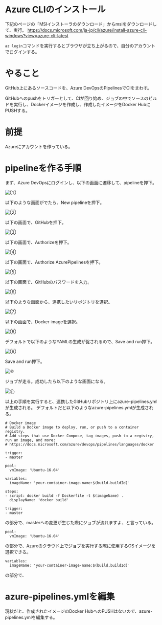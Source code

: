 # Azure CLIのインストール

下記のページの「MSIインストーラのダウンロード」からmsiをダウンロードして、実行。
https://docs.microsoft.com/ja-jp/cli/azure/install-azure-cli-windows?view=azure-cli-latest

`az login`コマンドを実行するとブラウザが立ち上がるので、自分のアカウントでログインする。

# やること

GitHub上にあるソースコードを、Azure DevOpsのPipelinesでCIをまわす。  

GitHubへのpushをトリガーとして、CIが回り始め、ジョブの中でソースのビルドを実行し、Dockerイメージを作成し、作成したイメージをDocker HubにPUSHする。

# 前提

Azureにアカウントを作っている。

# pipelineを作る手順

まず、Azure DevOpsにログインし、以下の画面に遷移して、pipelineを押下。

![①](welcome_to_project.bmp)

以下のような画面がでたら、New pipelineを押下。

![②](create_pipeline.bmp)

以下の画面で、GitHubを押下。

![③](select_source.bmp)

以下の画面で、Authorizeを押下。

![④](oauth.bmp)

以下の画面で、Authorize AzurePipelinesを押下。

![⑤](oauth2.bmp)

以下の画面で、GitHubのパスワードを入力。

![⑥](confirm_password.bmp)

以下のような画面から、連携したいリポジトリを選択。

![⑦](select_repo.bmp)

以下の画面で、Docker imageを選択。

![⑧](configure_pipeline.bmp)

デフォルトで以下のようなYAMLの生成が促されるので、Save and run押下。

![⑨](default.bmp)

Save and run押下。

![⑩](save_and_run.bmp)

ジョブが走る。成功したら以下のような画面になる。

![⑪](success.bmp)

以上の手順を実行すると、連携したGitHubリポジトリ上にazure-pipelines.ymlが生成される。
デフォルトだと以下のようなazure-pipelines.ymlが生成される。

```
# Docker image
# Build a Docker image to deploy, run, or push to a container registry.
# Add steps that use Docker Compose, tag images, push to a registry, run an image, and more:
# https://docs.microsoft.com/azure/devops/pipelines/languages/docker

trigger:
- master

pool:
  vmImage: 'Ubuntu-16.04'

variables:
  imageName: 'your-container-image-name:$(build.buildId)'

steps:
- script: docker build -f Dockerfile -t $(imageName) .
  displayName: 'docker build'
```

```
trigger:
- master
```
の部分で、masterへの変更が生じた際にジョブが流れますよ、と言っている。

```
pool:
  vmImage: 'Ubuntu-16.04'
```
の部分で、Azureのクラウド上でジョブを実行する際に使用するOSイメージを選択できる。

```
variables:
  imageName: 'your-container-image-name:$(build.buildId)'
```
の部分で、

# azure-pipelines.ymlを編集

現状だと、作成されたイメージのDocker HubへのPUSHはないので、azure-pipelines.ymlを編集する。


